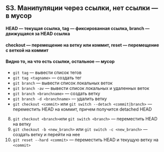 ## S3. Манипуляции через ссылки, нет ссылки — в мусор
#### HEAD — текущая ссылка, tag — фиксированная ссылка, branch — движущаяся за HEAD ссылка
#### checkout — перемещение на ветку или коммит, reset — перемещение с веткой на коммит
#### Видно то, на что есть ссылки, остальное — мусор
- `git tag` — вывести список тегов
- `git tag <tagname>` — создать тег
- `git branch` — вывести список локальных веток
- `git branch -av` — вывести список локальных и удаленных веток
- `git branch <branchname>` — создать ветку
- `git branch -d <branchname>` — удалить ветку
- `git checkout <commit>` или `git switch --detach <commit|branch>` — переместить HEAD на коммит, причем получится detached HEAD
8. `git checkout <branch>`или `git switch <branch>` — переместить HEAD на ветку
9. `git checkout -b <new_branch>` или `git switch -c <new_branch>` — создать ветку и перейти на нее
10. `git reset --hard <commit>` — переместить HEAD и текущую ветку на `<commit>`